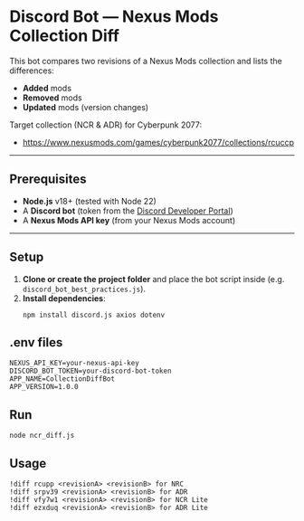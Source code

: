 # Discord Bot — Nexus Mods Collection Diff

This bot compares two revisions of a Nexus Mods collection and lists the differences:
- **Added** mods
- **Removed** mods
- **Updated** mods (version changes)

Target collection (NCR & ADR) for Cyberpunk 2077:
- https://www.nexusmods.com/games/cyberpunk2077/collections/rcuccp

---

## Prerequisites

- **Node.js** v18+ (tested with Node 22)
- A **Discord bot** (token from the [Discord Developer Portal](https://discord.com/developers/applications))
- A **Nexus Mods API key** (from your Nexus Mods account)
---

## Setup

1. **Clone or create the project folder** and place the bot script inside (e.g. `discord_bot_best_practices.js`).
2. **Install dependencies**:
   ```
   npm install discord.js axios dotenv
   ```
## .env files
   ```
NEXUS_API_KEY=your-nexus-api-key
DISCORD_BOT_TOKEN=your-discord-bot-token
APP_NAME=CollectionDiffBot
APP_VERSION=1.0.0
   ```

## Run 
   ```
node ncr_diff.js
   ```
## Usage
   ```
!diff rcupp <revisionA> <revisionB> for NRC
!diff srpv39 <revisionA> <revisionB> for ADR
!diff vfy7w1 <revisionA> <revisionB> for NCR Lite 
!diff ezxduq <revisionA> <revisionB> for ADR Lite
   ```

